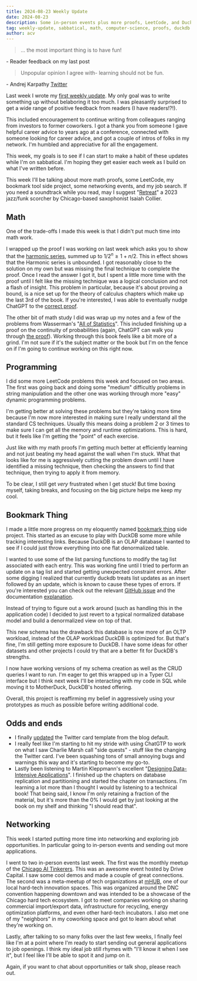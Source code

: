 ```yaml
---
title: 2024-08-23 Weekly Update
date: 2024-08-23
description: Some in-person events plus more proofs, LeetCode, and DuckDB
tag: weekly-update, sabbatical, math, computer-science, proofs, duckdb
author: acv
---
```


> ... the most important thing is to have fun!

\- Reader feedback on my last post 

> Unpopular opinion I agree with- learning should not be fun. 

\- Andrej Karpathy [Twitter](https://x.com/udayan_w/status/1824715943919886338)

Last week I wrote my [first weekly update](https://www.acviana.com/posts/2024-08-16-weekly-update). My only goal was to write something up without belaboring it too much. I was pleasantly surprised to get a wide range of positive feedback from readers (I have readers!?!). 

This included encouragement to continue writing from colleagues ranging from investors to former coworkers. I got a thank you from someone I gave helpful career advice to years ago at a conference, connected with someone looking for career advice, and got a couple of intros of folks in my network. I'm humbled and appreciative for all the engagement.

This week, my goals is to see if I can start to make a habit of these updates while I'm on sabbatical. I'm hoping they get easier each week as I build on what I've written before. 

This week I'll be talking about more math proofs, some LeetCode, my bookmark tool side project, some networking events, and my job search. If you need a soundtrack while you read, may I suggest "[Retreat](https://open.spotify.com/track/3diGyW1Q9dHoE9Qk1u4hXe?si=ec57d6a97b08411a)" a 2023 jazz/funk scorcher by Chicago-based saxophonist Isaiah Collier.

## Math

One of the trade-offs I made this week is that I didn't put much time into math work.

I wrapped up the proof I was working on last week which asks you to show that the [harmonic series](https://en.wikipedia.org/wiki/Harmonic_series_(mathematics)), summed up to $1/2^n \geq 1 + n/2$. This in effect shows that the Harmonic series is unbounded. I got reasonably close to the solution on my own but was missing the final technique to complete the proof. Once I read the answer I got it, but I spent a little more time with the proof until I felt like the missing technique was a logical conclusion and not a flash of insight. This problem in particular, because it's about proving a bound, is a nice set up for the theory of calculus chapters which make up the last 3rd of the book. If you're interested, I was able to eventually nudge ChatGPT to the [correct proof](https://chatgpt.com/share/2913baf6-1b56-445d-bcd2-58ce6ede57fd). 

The other bit of math study I did was wrap up my notes and a few of the problems from Wasserman's "[All of Statistics](https://www.amazon.com/All-Statistics-Statistical-Inference-Springer/dp/1441923225)". This included finishing up a proof on the continuity of probabilities (again, ChatGPT can walk you through [the proof](https://chatgpt.com/share/6a0590d6-edb5-473c-bf7f-3dd0348d1995)).  Working through this book feels like a bit more of a grind. I'm not sure if it's the subject matter or the book but I'm on the fence on if I'm going to continue working on this right now.

## Programming

I did some more LeetCode problems this week and focused on two areas. The first was going back and doing some "medium" difficultly problems in string manipulation and the other one was working through more "easy" dynamic programming problems. 

I'm getting better at solving these problems but they're taking more time because I'm now more interested in making sure I really understand all the standard CS techniques. Usually this means doing a problem 2 or 3 times to make sure I can get all the memory and runtime optimizations. This is hard, but it feels like I'm getting the "point" of each exercise.

Just like with my math proofs I'm getting much better at efficiently learning and not just beating my head against the wall when I'm stuck. What that looks like for me is aggressively cutting the problem down until I have identified a missing technique, then checking the answers to find that technique, then trying to apply it from memory. 

To be clear, I still get _very_ frustrated when I get stuck! But time boxing myself, taking breaks, and focusing on the big picture helps me keep my cool. 

## Bookmark Thing

I made a little more progress on my eloquently named [bookmark thing](https://github.com/acviana/bookmark-thing) side project. This started as an excuse to play with DuckDB some more while tracking interesting links. Because DuckDB is an OLAP database I wanted to see if I could just throw everything into one flat denormalized table. 

I wanted to use some of the list parsing functions to modify the tag list associated with each entry. This was working fine until I tried to perform an update on a tag list and started getting unexpected constraint errors. After some digging I realized that currently duckdb treats list updates as an insert followed by an update, which is known to cause these types of errors. If you're interested you can check out the relevant [GitHub issue](https://github.com/duckdb/duckdb/issues/11915) and the documentation [explanation](https://duckdb.org/docs/sql/data_types/list#updating-lists).

Instead of trying to figure out a work around (such as handling this in the application code) I decided to just revert to a typical normalized database model and build a denormalized view on top of that. 

This new schema has the drawback this database is now more of an OLTP workload, instead of the OLAP workload DuckDB is optimized for. But that's fine, I'm still getting more exposure to DuckDB. I have some ideas for other datasets and other projects I could try that are a better fit for DuckDB's strengths. 

I now have working versions of my schema creation as well as the CRUD queries I want to run. I'm eager to get this wrapped up in a Typer CLI interface but I think next week I'll be interacting with my code in SQL while moving it to MotherDuck, DuckDB's hosted offering.

Overall, this project is reaffirming my belief in aggressively using your prototypes as much as possible before writing additional code.

## Odds and ends

- I finally [updated](https://github.com/acviana/vercel-nextjs-blog/pull/22) the Twitter card template from the blog default.
- I really feel like I'm starting to hit my stride with using ChatGTP to work on what I saw Charlie Marsh call "side quests" - stuff like the changing the Twitter card. I've been squashing tons of small annoying bugs and warnings this way and it's starting to become my go-to.
- Lastly been listening to Martin Kleppmann's excellent "[Designing Data-Intensive Applications](https://www.oreilly.com/library/view/designing-data-intensive-applications/9781491903063/)". I finished up the chapters on database replication and partitioning and started the chapter on transactions. I'm learning a lot more than I thought I would by listening to a technical book! That being said, I know I'm only retaining a fraction of the material, but it's more than the 0% I would get by just looking at the book on my shelf and thinking "I should read that".

## Networking

This week I started putting more time into networking and exploring job opportunities. In particular going to in-person events and sending out more applications.

I went to two in-person events last week. The first was the monthly meetup of the [Chicago AI Tinkerers](https://chicago.aitinkerers.org/). This was an awesome event hosted by Drive Capital. I saw some cool demos and made a couple of great connections. The second was a meta-meetup of tech organizations at [mHUB](https://www.mhubchicago.com/), one of our local hard-tech innovation spaces. This was organized around the DNC convention happening downtown and was intended to be a showcase of the Chicago hard tech ecosystem. I got to meet companies working on sharing commercial import/export data, infrastructure for recycling, energy optimization platforms, and even other hard-tech incubators. I also met one of my "neighbors" in my coworking space and got to learn about what they're working on.

Lastly, after talking to so many folks over the last few weeks, I finally feel like I'm at a point where I'm ready to start sending out general applications to job openings. I think my ideal job still rhymes with "I'll know it when I see it", but I feel like I'll be able to spot it and jump on it.

Again, if you want to chat about opportunities or talk shop, please reach out.
